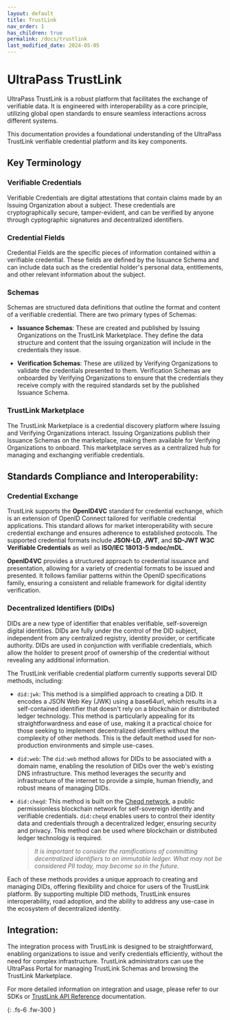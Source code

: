 ```yaml
---
layout: default
title: TrustLink
nav_order: 1
has_children: true
permalink: /docs/trustlink
last_modified_date: 2024-05-05
---
```


# UltraPass TrustLink

UltraPass TrustLink is a robust platform that facilitates the exchange of verifiable data. It is engineered with interoperability as a core principle, utilizing global open standards to ensure seamless interactions across different systems.

This documentation provides a foundational understanding of the UltraPass TrustLink verifiable credential platform and its key components.

## Key Terminology

### Verifiable Credentials
Verifiable Credentials are digital attestations that contain claims made by an Issuing Organization about a subject. These credentials are cryptographically secure, tamper-evident, and can be verified by anyone through cyptographic signatures and decentralized identifiers.

### Credential Fields
Credential Fields are the specific pieces of information contained within a verifiable credential. These fields are defined by the Issuance Schema and can include data such as the credential holder's personal data, entitlements, and other relevant information about the subject.

### Schemas
Schemas are structured data definitions that outline the format and content of a verifiable credential. There are two primary types of Schemas:

- **Issuance Schemas**: These are created and published by Issuing Organizations on the TrustLink Marketplace. They define the data structure and content that the issuing organization will include in the credentials they issue.

- **Verification Schemas**: These are utilized by Verifying Organizations to validate the credentials presented to them. Verification Schemas are onboarded by Verifying Organizations to ensure that the credentials they receive comply with the required standards set by the published Issuance Schema.

### TrustLink Marketplace
The TrustLink Marketplace is a credential discovery platform where Issuing and Verifying Organizations interact. Issuing Organizations publish their Issuance Schemas on the marketplace, making them available for Verifying Organizations to onboard. This marketplace serves as a centralized hub for managing and exchanging verifiable credentials.

## Standards Compliance and Interoperability:

### Credential Exchange
TrustLink supports the **OpenID4VC** standard for credential exchange, which is an extension of OpenID Connect tailored for verifiable credential applications. This standard allows for market interoperability with secure credential exchange and ensures adherence to established protocols. The supported credential formats include **JSON-LD**, **JWT**, and **SD-JWT** **W3C Verifiable Credentials** as well as **ISO/IEC 18013-5 mdoc/mDL**.

**OpenID4VC** provides a structured approach to credential issuance and presentation, allowing for a variety of credential formats to be issued and presented. It follows familiar patterns within the OpenID specifications family, ensuring a consistent and reliable framework for digital identity verification.

### Decentralized Identifiers (DIDs)
DIDs are a new type of identifier that enables verifiable, self-sovereign digital identities. DIDs are fully under the control of the DID subject, independent from any centralized registry, identity provider, or certificate authority. DIDs are used in conjunction with verifiable credentials, which allow the holder to present proof of ownership of the credential without revealing any additional information.

The TrustLink verifiable credential platform currently supports several DID methods, including:

- `did:jwk`: This method is a simplified approach to creating a DID. It encodes a JSON Web Key (JWK) using a base64url, which results in a self-contained identifier that doesn't rely on a blockchain or distributed ledger technology. This method is particularly appealing for its straightforwardness and ease of use, making it a practical choice for those seeking to implement decentralized identifiers without the complexity of other methods. This is the default method used for non-production environments and simple use-cases.

- `did:web`: The `did:web` method allows for DIDs to be associated with a domain name, enabling the resolution of DIDs over the web's existing DNS infrastructure. This method leverages the security and infrastructure of the internet to provide a simple, human friendly, and robust means of managing DIDs.

- `did:cheqd`: This method is built on the [Cheqd network](https://github.com/cheqd), a public permissionless blockchain network for self-sovereign identity and verifiable credentials. `did:cheqd` enables users to control their identity data and credentials through a decentralized ledger, ensuring security and privacy. This method can be used where blockchain or distributed ledger technology is required.

    > *It is important to consider the ramifications of committing decentralized identifiers to an immutable ledger. What may not be considered PII today, may become so in the future.*

Each of these methods provides a unique approach to creating and managing DIDs, offering flexibility and choice for users of the TrustLink platform. By supporting multiple DID methods, TrustLink ensures interoperability, road adoption, and the ability to address any use-case in the ecosystem of decentralized identity.

## Integration:

The integration process with TrustLink is designed to be straightforward, enabling organizations to issue and verify credentials efficiently, without the need for complex infrastructure. TrustLink administrators can use the UltraPass Portal for managing TrustLink Schemas and browsing the TrustLink Marketplace.

For more detailed information on integration and usage, please refer to our SDKs or [TrustLink API Reference](https://docs.ultrapassid.com/docs/API%20Reference/TrustLink.html) documentation.

{: .fs-6 .fw-300 }